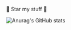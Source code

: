 🌟 Star my stuff 🌟

![Anurag's GitHub stats](https://github-readme-stats.vercel.app/api?username=Tacogamerman&theme=dark&show_icons=true)
